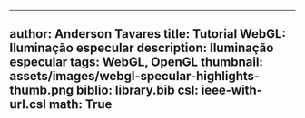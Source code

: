 ------------------------------
author: Anderson Tavares
title: Tutorial WebGL: Iluminação especular
description: Iluminação especular
tags: WebGL, OpenGL
thumbnail: assets/images/webgl-specular-highlights-thumb.png
biblio: library.bib
csl: ieee-with-url.csl
math: True
------------------------------
